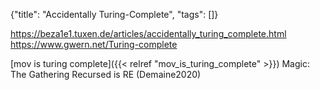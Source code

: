 {"title": "Accidentally Turing-Complete", "tags": []}

https://beza1e1.tuxen.de/articles/accidentally_turing_complete.html
https://www.gwern.net/Turing-complete

[mov is turing complete]({{< relref "mov_is_turing_complete" >}})
Magic: The Gathering
Recursed is RE (Demaine2020)

